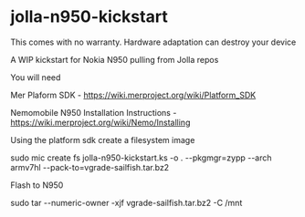 jolla-n950-kickstart
====================

This comes with no warranty. Hardware adaptation can destroy your device

A WIP kickstart for Nokia N950 pulling from Jolla repos

You will need

Mer Plaform SDK - https://wiki.merproject.org/wiki/Platform_SDK

Nemomobile N950 Installation Instructions - https://wiki.merproject.org/wiki/Nemo/Installing


Using the platform sdk create a filesystem image 

sudo mic create fs jolla-n950-kickstart.ks -o . --pkgmgr=zypp --arch armv7hl  --pack-to=vgrade-sailfish.tar.bz2

Flash to N950

sudo tar --numeric-owner -xjf vgrade-sailfish.tar.bz2 -C /mnt

